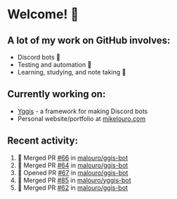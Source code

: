 # Welcome! 👋

## A lot of my work on GitHub involves:
  * Discord bots 🤖
  * Testing and automation 🧪
  * Learning, studying, and note taking 📝

## Currently working on:
  * [Yggis](https://github.com/malouro/yggis-bot) - a framework for making Discord bots
  * Personal website/portfolio at [mikelouro.com](https://mikelouro.com)

## Recent activity:

<!--START_SECTION:activity-->
1. 🎊  Merged PR [#66](https://github.com//malouro/ggis-bot/pull/66) in [malouro/ggis-bot](https://github.com//malouro/ggis-bot)
2. 🎊  Merged PR [#64](https://github.com//malouro/ggis-bot/pull/64) in [malouro/ggis-bot](https://github.com//malouro/ggis-bot)
3. 💪 Opened PR [#67](https://github.com//malouro/ggis-bot/pull/67) in [malouro/ggis-bot](https://github.com//malouro/ggis-bot)
4. 🎊  Merged PR [#85](https://github.com//malouro/yggis-bot/pull/85) in [malouro/yggis-bot](https://github.com//malouro/yggis-bot)
5. 🎊  Merged PR [#62](https://github.com//malouro/ggis-bot/pull/62) in [malouro/ggis-bot](https://github.com//malouro/ggis-bot)
<!--END_SECTION:activity-->
